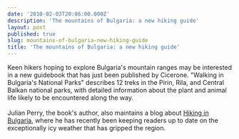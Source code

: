 ```yaml
---
date: '2010-02-03T20:06:00.000Z'
description: 'The mountains of Bulgaria: a new hiking guide'
layout: post
published: true
slug: mountains-of-bulgaria-new-hiking-guide
title: 'The mountains of Bulgaria: a new hiking guide'
---
```


Keen hikers hoping to explore Bulgaria's mountain ranges may be interested in a new guidebook that has just been published by Cicerone. "Walking in Bulgaria's National Parks" describes 12 treks in the Pirin, Rila, and Central Balkan national parks, with detailed information about the plant and animal life likely to be encountered along the way. <br />
<br />
Julian Perry, the book's author, also maintains a blog about <a href="http://hiking-trekking-bulgaria.blogspot.com/">Hiking in Bulgaria</a>, where he has recently been keeping readers up to date on the exceptionally icy weather that has gripped the region.<br />
<br />